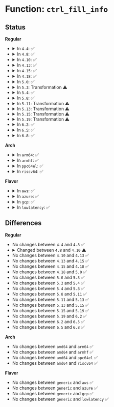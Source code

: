 # Function: <code>ctrl_fill_info</code>

## Status
<b>Regular</b>
<ul>
<li>
<details>
<summary>In <code>4.4</code>: ✅</summary>

```c
int ctrl_fill_info(struct genl_family *family, u32 portid, u32 seq, u32 flags, struct sk_buff *skb, u8 cmd);
```

**Collision:** Unique Static

**Inline:** No

**Transformation:** False

**Instances:**

```
In net/netlink/genetlink.c (ffffffff8174fba0)
Location: net/netlink/genetlink.c:690
Inline: False
Direct callers:
  - net/netlink/genetlink.c:ctrl_build_family_msg
  - net/netlink/genetlink.c:ctrl_dumpfamily
```
**Symbols:**

```
ffffffff8174fba0-ffffffff8174ffeb: ctrl_fill_info (STB_LOCAL)
```
</details>
</li>
<li>
<details>
<summary>In <code>4.8</code>: ✅</summary>

```c
int ctrl_fill_info(struct genl_family *family, u32 portid, u32 seq, u32 flags, struct sk_buff *skb, u8 cmd);
```

**Collision:** Unique Static

**Inline:** No

**Transformation:** False

**Instances:**

```
In net/netlink/genetlink.c (ffffffff817bbb80)
Location: net/netlink/genetlink.c:685
Inline: False
Direct callers:
  - net/netlink/genetlink.c:ctrl_build_family_msg
  - net/netlink/genetlink.c:ctrl_dumpfamily
```
**Symbols:**

```
ffffffff817bbb80-ffffffff817bbfb2: ctrl_fill_info (STB_LOCAL)
```
</details>
</li>
<li>
<details>
<summary>In <code>4.10</code>: ✅</summary>

```c
int ctrl_fill_info(const struct genl_family *family, u32 portid, u32 seq, u32 flags, struct sk_buff *skb, u8 cmd);
```

**Collision:** Unique Static

**Inline:** No

**Transformation:** False

**Instances:**

```
In net/netlink/genetlink.c (ffffffff817eb4c0)
Location: net/netlink/genetlink.c:641
Inline: False
Direct callers:
  - net/netlink/genetlink.c:ctrl_build_family_msg
  - net/netlink/genetlink.c:ctrl_dumpfamily
```
**Symbols:**

```
ffffffff817eb4c0-ffffffff817eb8f2: ctrl_fill_info (STB_LOCAL)
```
</details>
</li>
<li>
<details>
<summary>In <code>4.13</code>: ✅</summary>

```c
int ctrl_fill_info(const struct genl_family *family, u32 portid, u32 seq, u32 flags, struct sk_buff *skb, u8 cmd);
```

**Collision:** Unique Static

**Inline:** No

**Transformation:** False

**Instances:**

```
In net/netlink/genetlink.c (ffffffff8180b480)
Location: net/netlink/genetlink.c:644
Inline: False
Direct callers:
  - net/netlink/genetlink.c:ctrl_build_family_msg
  - net/netlink/genetlink.c:ctrl_dumpfamily
```
**Symbols:**

```
ffffffff8180b480-ffffffff8180b87c: ctrl_fill_info (STB_LOCAL)
```
</details>
</li>
<li>
<details>
<summary>In <code>4.15</code>: ✅</summary>

```c
int ctrl_fill_info(const struct genl_family *family, u32 portid, u32 seq, u32 flags, struct sk_buff *skb, u8 cmd);
```

**Collision:** Unique Static

**Inline:** No

**Transformation:** False

**Instances:**

```
In net/netlink/genetlink.c (ffffffff8188a410)
Location: net/netlink/genetlink.c:645
Inline: False
Direct callers:
  - net/netlink/genetlink.c:ctrl_build_family_msg
  - net/netlink/genetlink.c:ctrl_dumpfamily
```
**Symbols:**

```
ffffffff8188a410-ffffffff8188a80c: ctrl_fill_info (STB_LOCAL)
```
</details>
</li>
<li>
<details>
<summary>In <code>4.18</code>: ✅</summary>

```c
int ctrl_fill_info(const struct genl_family *family, u32 portid, u32 seq, u32 flags, struct sk_buff *skb, u8 cmd);
```

**Collision:** Unique Static

**Inline:** No

**Transformation:** False

**Instances:**

```
In net/netlink/genetlink.c (ffffffff818dda30)
Location: net/netlink/genetlink.c:647
Inline: False
Direct callers:
  - net/netlink/genetlink.c:ctrl_build_family_msg
  - net/netlink/genetlink.c:ctrl_dumpfamily
```
**Symbols:**

```
ffffffff818dda30-ffffffff818dde31: ctrl_fill_info (STB_LOCAL)
```
</details>
</li>
<li>
<details>
<summary>In <code>5.0</code>: ✅</summary>

```c
int ctrl_fill_info(const struct genl_family *family, u32 portid, u32 seq, u32 flags, struct sk_buff *skb, u8 cmd);
```

**Collision:** Unique Static

**Inline:** No

**Transformation:** False

**Instances:**

```
In net/netlink/genetlink.c (ffffffff8190a3f0)
Location: net/netlink/genetlink.c:648
Inline: False
Direct callers:
  - net/netlink/genetlink.c:ctrl_build_family_msg
  - net/netlink/genetlink.c:ctrl_dumpfamily
```
**Symbols:**

```
ffffffff8190a3f0-ffffffff8190a7f1: ctrl_fill_info (STB_LOCAL)
```
</details>
</li>
<li>
<details>
<summary>In <code>5.3</code>: Transformation ⚠️</summary>

```c
int ctrl_fill_info(const struct genl_family *family, u32 portid, u32 seq, u32 flags, struct sk_buff *skb, u8 cmd);
```

**Collision:** Unique Static

**Inline:** No

**Transformation:** True

**Instances:**

```
In net/netlink/genetlink.c (0)
Location: net/netlink/genetlink.c:675
Inline: False
Direct callers:
  - net/netlink/genetlink.c:ctrl_build_family_msg
  - net/netlink/genetlink.c:ctrl_dumpfamily
```
**Symbols:**

```
ffffffff8196b810-ffffffff8196bc02: ctrl_fill_info (STB_LOCAL)
ffffffff8196ceab-ffffffff8196cece: ctrl_fill_info.cold (STB_LOCAL)
```
</details>
</li>
<li>
<details>
<summary>In <code>5.4</code>: ✅</summary>

```c
int ctrl_fill_info(const struct genl_family *family, u32 portid, u32 seq, u32 flags, struct sk_buff *skb, u8 cmd);
```

**Collision:** Unique Static

**Inline:** No

**Transformation:** False

**Instances:**

```
In net/netlink/genetlink.c (ffffffff819a21c0)
Location: net/netlink/genetlink.c:675
Inline: False
Direct callers:
  - net/netlink/genetlink.c:ctrl_build_family_msg
  - net/netlink/genetlink.c:ctrl_dumpfamily
```
**Symbols:**

```
ffffffff819a21c0-ffffffff819a25b9: ctrl_fill_info (STB_LOCAL)
```
</details>
</li>
<li>
<details>
<summary>In <code>5.8</code>: ✅</summary>

```c
int ctrl_fill_info(const struct genl_family *family, u32 portid, u32 seq, u32 flags, struct sk_buff *skb, u8 cmd);
```

**Collision:** Unique Static

**Inline:** No

**Transformation:** False

**Instances:**

```
In net/netlink/genetlink.c (ffffffff81a7c820)
Location: net/netlink/genetlink.c:752
Inline: False
Direct callers:
  - net/netlink/genetlink.c:ctrl_getfamily
  - net/netlink/genetlink.c:ctrl_dumpfamily
```
**Symbols:**

```
ffffffff81a7c820-ffffffff81a7cc2c: ctrl_fill_info (STB_LOCAL)
```
</details>
</li>
<li>
<details>
<summary>In <code>5.11</code>: Transformation ⚠️</summary>

```c
int ctrl_fill_info(const struct genl_family *family, u32 portid, u32 seq, u32 flags, struct sk_buff *skb, u8 cmd);
```

**Collision:** Unique Static

**Inline:** No

**Transformation:** True

**Instances:**

```
In net/netlink/genetlink.c (0)
Location: net/netlink/genetlink.c:821
Inline: False
Direct callers:
  - net/netlink/genetlink.c:ctrl_getfamily
  - net/netlink/genetlink.c:ctrl_dumpfamily
```
**Symbols:**

```
ffffffff81a85b90-ffffffff81a85fa4: ctrl_fill_info (STB_LOCAL)
ffffffff81c322f7-ffffffff81c3230f: ctrl_fill_info.cold (STB_LOCAL)
```
</details>
</li>
<li>
<details>
<summary>In <code>5.13</code>: Transformation ⚠️</summary>

```c
int ctrl_fill_info(const struct genl_family *family, u32 portid, u32 seq, u32 flags, struct sk_buff *skb, u8 cmd);
```

**Collision:** Unique Static

**Inline:** No

**Transformation:** True

**Instances:**

```
In net/netlink/genetlink.c (0)
Location: net/netlink/genetlink.c:821
Inline: False
Direct callers:
  - net/netlink/genetlink.c:ctrl_getfamily
  - net/netlink/genetlink.c:ctrl_dumpfamily
```
**Symbols:**

```
ffffffff81a6e880-ffffffff81a6ecb1: ctrl_fill_info (STB_LOCAL)
ffffffff81c245e0-ffffffff81c245f8: ctrl_fill_info.cold (STB_LOCAL)
```
</details>
</li>
<li>
<details>
<summary>In <code>5.15</code>: Transformation ⚠️</summary>

```c
int ctrl_fill_info(const struct genl_family *family, u32 portid, u32 seq, u32 flags, struct sk_buff *skb, u8 cmd);
```

**Collision:** Unique Static

**Inline:** No

**Transformation:** True

**Instances:**

```
In net/netlink/genetlink.c (0)
Location: net/netlink/genetlink.c:813
Inline: False
Direct callers:
  - net/netlink/genetlink.c:ctrl_getfamily
  - net/netlink/genetlink.c:ctrl_dumpfamily
```
**Symbols:**

```
ffffffff81b282c0-ffffffff81b286f1: ctrl_fill_info (STB_LOCAL)
ffffffff81d3957a-ffffffff81d39592: ctrl_fill_info.cold (STB_LOCAL)
```
</details>
</li>
<li>
<details>
<summary>In <code>5.19</code>: Transformation ⚠️</summary>

```c
int ctrl_fill_info(const struct genl_family *family, u32 portid, u32 seq, u32 flags, struct sk_buff *skb, u8 cmd);
```

**Collision:** Unique Static

**Inline:** No

**Transformation:** True

**Instances:**

```
In net/netlink/genetlink.c (0)
Location: net/netlink/genetlink.c:813
Inline: False
Direct callers:
  - net/netlink/genetlink.c:ctrl_build_family_msg
  - net/netlink/genetlink.c:ctrl_dumpfamily
```
**Symbols:**

```
ffffffff81cb14c0-ffffffff81cb1928: ctrl_fill_info (STB_LOCAL)
ffffffff81f05cd1-ffffffff81f05ce9: ctrl_fill_info.cold (STB_LOCAL)
```
</details>
</li>
<li>
<details>
<summary>In <code>6.2</code>: ✅</summary>

```c
int ctrl_fill_info(const struct genl_family *family, u32 portid, u32 seq, u32 flags, struct sk_buff *skb, u8 cmd);
```

**Collision:** Unique Static

**Inline:** No

**Transformation:** False

**Instances:**

```
In net/netlink/genetlink.c (ffffffff81e6f290)
Location: net/netlink/genetlink.c:1086
Inline: False
Direct callers:
  - net/netlink/genetlink.c:ctrl_build_family_msg
  - net/netlink/genetlink.c:ctrl_dumpfamily
```
**Symbols:**

```
ffffffff81e6f290-ffffffff81e6f747: ctrl_fill_info (STB_LOCAL)
```
</details>
</li>
<li>
<details>
<summary>In <code>6.5</code>: ✅</summary>

```c
int ctrl_fill_info(const struct genl_family *family, u32 portid, u32 seq, u32 flags, struct sk_buff *skb, u8 cmd);
```

**Collision:** Unique Static

**Inline:** No

**Transformation:** False

**Instances:**

```
In net/netlink/genetlink.c (ffffffff81ecb710)
Location: net/netlink/genetlink.c:1088
Inline: False
Direct callers:
  - net/netlink/genetlink.c:ctrl_build_family_msg
  - net/netlink/genetlink.c:ctrl_dumpfamily
```
**Symbols:**

```
ffffffff81ecb710-ffffffff81ecbbc7: ctrl_fill_info (STB_LOCAL)
```
</details>
</li>
<li>
<details>
<summary>In <code>6.8</code>: ✅</summary>

```c
int ctrl_fill_info(const struct genl_family *family, u32 portid, u32 seq, u32 flags, struct sk_buff *skb, u8 cmd);
```

**Collision:** Unique Static

**Inline:** No

**Transformation:** False

**Instances:**

```
In net/netlink/genetlink.c (ffffffff81f8ec30)
Location: net/netlink/genetlink.c:1227
Inline: False
Direct callers:
  - net/netlink/genetlink.c:ctrl_build_family_msg
  - net/netlink/genetlink.c:ctrl_dumpfamily
```
**Symbols:**

```
ffffffff81f8ec30-ffffffff81f8f0ed: ctrl_fill_info (STB_LOCAL)
```
</details>
</li>
</ul>
<b>Arch</b>
<ul>
<li>
<details>
<summary>In <code>arm64</code>: ✅</summary>

```c
int ctrl_fill_info(const struct genl_family *family, u32 portid, u32 seq, u32 flags, struct sk_buff *skb, u8 cmd);
```

**Collision:** Unique Static

**Inline:** No

**Transformation:** False

**Instances:**

```
In net/netlink/genetlink.c (ffff800010c513e8)
Location: net/netlink/genetlink.c:675
Inline: False
Direct callers:
  - net/netlink/genetlink.c:ctrl_build_family_msg
  - net/netlink/genetlink.c:ctrl_dumpfamily
```
**Symbols:**

```
ffff800010c513e8-ffff800010c517f8: ctrl_fill_info (STB_LOCAL)
```
</details>
</li>
<li>
<details>
<summary>In <code>armhf</code>: ✅</summary>

```c
int ctrl_fill_info(const struct genl_family *family, u32 portid, u32 seq, u32 flags, struct sk_buff *skb, u8 cmd);
```

**Collision:** Unique Static

**Inline:** No

**Transformation:** False

**Instances:**

```
In net/netlink/genetlink.c (c0d60b58)
Location: net/netlink/genetlink.c:675
Inline: False
Direct callers:
  - net/netlink/genetlink.c:ctrl_build_family_msg
  - net/netlink/genetlink.c:ctrl_dumpfamily
```
**Symbols:**

```
c0d60b58-c0d60f30: ctrl_fill_info (STB_LOCAL)
```
</details>
</li>
<li>
<details>
<summary>In <code>ppc64el</code>: ✅</summary>

```c
int ctrl_fill_info(const struct genl_family *family, u32 portid, u32 seq, u32 flags, struct sk_buff *skb, u8 cmd);
```

**Collision:** Unique Static

**Inline:** No

**Transformation:** False

**Instances:**

```
In net/netlink/genetlink.c (c000000000d4fc40)
Location: net/netlink/genetlink.c:675
Inline: False
Direct callers:
  - net/netlink/genetlink.c:ctrl_build_family_msg
  - net/netlink/genetlink.c:ctrl_dumpfamily
```
**Symbols:**

```
c000000000d4fc40-c000000000d50178: ctrl_fill_info (STB_LOCAL)
```
</details>
</li>
<li>
<details>
<summary>In <code>riscv64</code>: ✅</summary>

```c
int ctrl_fill_info(const struct genl_family *family, u32 portid, u32 seq, u32 flags, struct sk_buff *skb, u8 cmd);
```

**Collision:** Unique Static

**Inline:** No

**Transformation:** False

**Instances:**

```
In net/netlink/genetlink.c (ffffffe0007bc6de)
Location: net/netlink/genetlink.c:675
Inline: False
Direct callers:
  - net/netlink/genetlink.c:ctrl_build_family_msg
  - net/netlink/genetlink.c:ctrl_dumpfamily
```
**Symbols:**

```
ffffffe0007bc6de-ffffffe0007bc9d8: ctrl_fill_info (STB_LOCAL)
```
</details>
</li>
</ul>
<b>Flavor</b>
<ul>
<li>
<details>
<summary>In <code>aws</code>: ✅</summary>

```c
int ctrl_fill_info(const struct genl_family *family, u32 portid, u32 seq, u32 flags, struct sk_buff *skb, u8 cmd);
```

**Collision:** Unique Static

**Inline:** No

**Transformation:** False

**Instances:**

```
In net/netlink/genetlink.c (ffffffff81942030)
Location: net/netlink/genetlink.c:675
Inline: False
Direct callers:
  - net/netlink/genetlink.c:ctrl_build_family_msg
  - net/netlink/genetlink.c:ctrl_dumpfamily
```
**Symbols:**

```
ffffffff81942030-ffffffff81942429: ctrl_fill_info (STB_LOCAL)
```
</details>
</li>
<li>
<details>
<summary>In <code>azure</code>: ✅</summary>

```c
int ctrl_fill_info(const struct genl_family *family, u32 portid, u32 seq, u32 flags, struct sk_buff *skb, u8 cmd);
```

**Collision:** Unique Static

**Inline:** No

**Transformation:** False

**Instances:**

```
In net/netlink/genetlink.c (ffffffff818fbb20)
Location: net/netlink/genetlink.c:675
Inline: False
Direct callers:
  - net/netlink/genetlink.c:ctrl_build_family_msg
  - net/netlink/genetlink.c:ctrl_dumpfamily
```
**Symbols:**

```
ffffffff818fbb20-ffffffff818fbf19: ctrl_fill_info (STB_LOCAL)
```
</details>
</li>
<li>
<details>
<summary>In <code>gcp</code>: ✅</summary>

```c
int ctrl_fill_info(const struct genl_family *family, u32 portid, u32 seq, u32 flags, struct sk_buff *skb, u8 cmd);
```

**Collision:** Unique Static

**Inline:** No

**Transformation:** False

**Instances:**

```
In net/netlink/genetlink.c (ffffffff819931c0)
Location: net/netlink/genetlink.c:675
Inline: False
Direct callers:
  - net/netlink/genetlink.c:ctrl_build_family_msg
  - net/netlink/genetlink.c:ctrl_dumpfamily
```
**Symbols:**

```
ffffffff819931c0-ffffffff819935b9: ctrl_fill_info (STB_LOCAL)
```
</details>
</li>
<li>
<details>
<summary>In <code>lowlatency</code>: ✅</summary>

```c
int ctrl_fill_info(const struct genl_family *family, u32 portid, u32 seq, u32 flags, struct sk_buff *skb, u8 cmd);
```

**Collision:** Unique Static

**Inline:** No

**Transformation:** False

**Instances:**

```
In net/netlink/genetlink.c (ffffffff819b5cb0)
Location: net/netlink/genetlink.c:675
Inline: False
Direct callers:
  - net/netlink/genetlink.c:ctrl_build_family_msg
  - net/netlink/genetlink.c:ctrl_dumpfamily
```
**Symbols:**

```
ffffffff819b5cb0-ffffffff819b60a9: ctrl_fill_info (STB_LOCAL)
```
</details>
</li>
</ul>

## Differences
<b>Regular</b>
<ul>
<li>
No changes between <code>4.4</code> and <code>4.8</code> ✅
</li>
<li>
<details>
<summary>Changed between <code>4.8</code> and <code>4.10</code> ⚠️</summary>
<ul>
<li>
<b>Param type changed. </b>
<code>struct genl_family *family</code> ➡️ <code>const struct genl_family *family</code>
</li>
</ul>
</details>
</li>
<li>
No changes between <code>4.10</code> and <code>4.13</code> ✅
</li>
<li>
No changes between <code>4.13</code> and <code>4.15</code> ✅
</li>
<li>
No changes between <code>4.15</code> and <code>4.18</code> ✅
</li>
<li>
No changes between <code>4.18</code> and <code>5.0</code> ✅
</li>
<li>
No changes between <code>5.0</code> and <code>5.3</code> ✅
</li>
<li>
No changes between <code>5.3</code> and <code>5.4</code> ✅
</li>
<li>
No changes between <code>5.4</code> and <code>5.8</code> ✅
</li>
<li>
No changes between <code>5.8</code> and <code>5.11</code> ✅
</li>
<li>
No changes between <code>5.11</code> and <code>5.13</code> ✅
</li>
<li>
No changes between <code>5.13</code> and <code>5.15</code> ✅
</li>
<li>
No changes between <code>5.15</code> and <code>5.19</code> ✅
</li>
<li>
No changes between <code>5.19</code> and <code>6.2</code> ✅
</li>
<li>
No changes between <code>6.2</code> and <code>6.5</code> ✅
</li>
<li>
No changes between <code>6.5</code> and <code>6.8</code> ✅
</li>
</ul>
<b>Arch</b>
<ul>
<li>
No changes between <code>amd64</code> and <code>arm64</code> ✅
</li>
<li>
No changes between <code>amd64</code> and <code>armhf</code> ✅
</li>
<li>
No changes between <code>amd64</code> and <code>ppc64el</code> ✅
</li>
<li>
No changes between <code>amd64</code> and <code>riscv64</code> ✅
</li>
</ul>
<b>Flavor</b>
<ul>
<li>
No changes between <code>generic</code> and <code>aws</code> ✅
</li>
<li>
No changes between <code>generic</code> and <code>azure</code> ✅
</li>
<li>
No changes between <code>generic</code> and <code>gcp</code> ✅
</li>
<li>
No changes between <code>generic</code> and <code>lowlatency</code> ✅
</li>
</ul>
